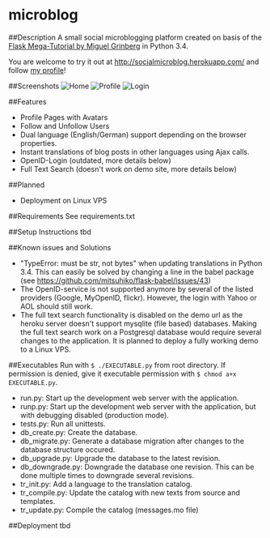 # microblog
##Description
A small social microblogging platform created on basis of the [Flask Mega-Tutorial by Miguel Grinberg](http://blog.miguelgrinberg.com/post/the-flask-mega-tutorial-now-with-python-3-support) in Python 3.4.

You are welcome to try it out at http://socialmicroblog.herokuapp.com/ and follow [my profile](http://socialmicroblog.herokuapp.com/user/Norbert)!

##Screenshots
![Home](http://img5.fotos-hochladen.net/uploads/homesmtfedwmrsuh.jpg)
![Profile](http://img5.fotos-hochladen.net/uploads/profilesmz0xn56qe43.jpg)
![Login](http://img5.fotos-hochladen.net/uploads/signinsmmq7k6lwsnb.jpg)


##Features
- Profile Pages with Avatars
- Follow and Unfollow Users
- Dual language (English/German) support depending on the browser properties.
- Instant translations of blog posts in other languages using Ajax calls.
- OpenID-Login (outdated, more details below)
- Full Text Search (doesn't work on demo site, more details below)

##Planned
- Deployment on Linux VPS

##Requirements
See requirements.txt

##Setup Instructions
tbd

##Known issues and Solutions
- "TypeError: must be str, not bytes" when updating translations in Python 3.4. This can easily be solved by changing a line in the babel package (see https://github.com/mitsuhiko/flask-babel/issues/43)
- The OpenID-service is not supported anymore by several of the listed providers (Google, MyOpenID, flickr). However, the login with Yahoo or AOL should still work.
- The full text search functionality is disabled on the demo url as the heroku server doesn't support mysqlite (file based) databases. Making the full text search work on a Postgresql database would require several changes to the application. It is planned to deploy a fully working demo to a Linux VPS.

##Executables
Run with `$ ./EXECUTABLE.py` from root directory. If permission is denied, give it executable permission with `$ chmod a+x EXECUTABLE.py`.
- run.py: Start up the development web server with the application.
- runp.py: Start up the development web server with the application, but with debugging disabled (production mode).
- tests.py: Run all unittests.
- db_create.py: Create the database.
- db_migrate.py: Generate a database migration after changes to the database structure occured.
- db_upgrade.py: Upgrade the database to the latest revision.
- db_downgrade.py: Downgrade the database one revision. This can be done multiple times to downgrade several revisions.
- tr_init.py: Add a language to the translation catalog.
- tr_compile.py: Update the catalog with new texts from source and templates.
- tr_update.py: Compile the catalog (messages.mo file)

##Deployment
tbd
